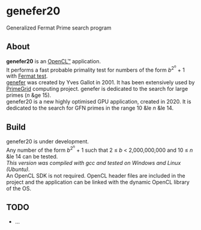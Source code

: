 # genefer20
Generalized Fermat Prime search program

## About

**genefer20** is an [OpenCL™](https://www.khronos.org/opencl/) application.  
It performs a fast probable primality test for numbers of the form *b*<sup>2<sup>*n*</sup></sup> + 1 with [Fermat test](https://en.wikipedia.org/wiki/Fermat_primality_test).  
[genefer](https://primes.utm.edu/bios/page.php?id=2740) was created by Yves Gallot in 2001. It has been extensively used by [PrimeGrid](https://www.primegrid.com/forum_forum.php?id=75) computing project. genefer is dedicated to the search for large primes (*n* &ge 15).  
genefer20 is a new highly optimised GPU application, created in 2020. It is dedicated to the search for GFN primes in the range 10 &le *n* &le 14.

## Build

genefer20 is under development.  
Any number of the form *b*<sup>2<sup>*n*</sup></sup> + 1 such that 2 &le; *b* < 2,000,000,000 and 10 &le; *n* &le 14 can be tested.  
*This version was compiled with gcc and tested on Windows and Linux (Ubuntu).*  
An OpenCL SDK is not required. OpenCL header files are included in the project and the application can be linked with the dynamic OpenCL library of the OS.

## TODO

- ...
